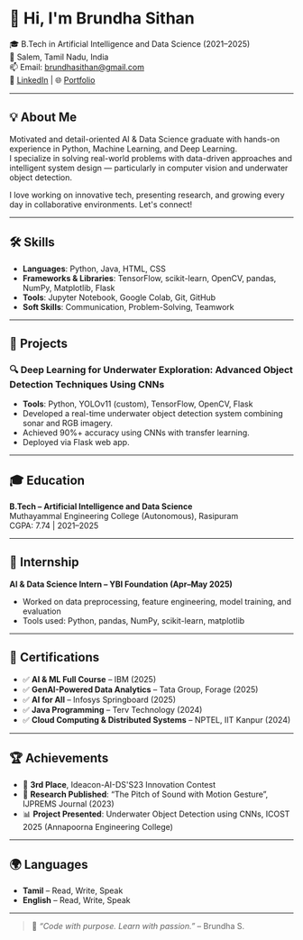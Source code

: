 # 👋 Hi, I'm Brundha Sithan

🎓 B.Tech in Artificial Intelligence and Data Science (2021–2025)  
📍 Salem, Tamil Nadu, India  
📫 Email: brundhasithan@gmail.com  
🔗 [LinkedIn](https://www.linkedin.com/in/brundha-sithan) | 🌐 [Portfolio](https://brundhas-nvh45mr.gamma.site)

---

## 💡 About Me

Motivated and detail-oriented AI & Data Science graduate with hands-on experience in Python, Machine Learning, and Deep Learning.  
I specialize in solving real-world problems with data-driven approaches and intelligent system design — particularly in computer vision and underwater object detection.

I love working on innovative tech, presenting research, and growing every day in collaborative environments. Let's connect!

---

## 🛠️ Skills

- **Languages**: Python, Java, HTML, CSS  
- **Frameworks & Libraries**: TensorFlow, scikit-learn, OpenCV, pandas, NumPy, Matplotlib, Flask  
- **Tools**: Jupyter Notebook, Google Colab, Git, GitHub  
- **Soft Skills**: Communication, Problem-Solving, Teamwork

---

## 🚀 Projects

### 🔍 Deep Learning for Underwater Exploration: Advanced Object Detection Techniques Using CNNs
- **Tools**: Python, YOLOv11 (custom), TensorFlow, OpenCV, Flask  
- Developed a real-time underwater object detection system combining sonar and RGB imagery.  
- Achieved 90%+ accuracy using CNNs with transfer learning.  
- Deployed via Flask web app.

---

## 🎓 Education

**B.Tech – Artificial Intelligence and Data Science**  
Muthayammal Engineering College (Autonomous), Rasipuram  
CGPA: 7.74 | 2021–2025

---

## 💼 Internship

**AI & Data Science Intern – YBI Foundation (Apr–May 2025)**  
- Worked on data preprocessing, feature engineering, model training, and evaluation  
- Tools used: Python, pandas, NumPy, scikit-learn, matplotlib

---

## 📜 Certifications

- ✅ **AI & ML Full Course** – IBM (2025)  
- ✅ **GenAI-Powered Data Analytics** – Tata Group, Forage (2025)  
- ✅ **AI for All** – Infosys Springboard (2025)  
- ✅ **Java Programming** – Terv Technology (2024)  
- ✅ **Cloud Computing & Distributed Systems** – NPTEL, IIT Kanpur (2024)

---

## 🏆 Achievements

- 🥉 **3rd Place**, Ideacon-AI-DS'S23 Innovation Contest  
- 📄 **Research Published**: “The Pitch of Sound with Motion Gesture”, IJPREMS Journal (2023)  
- 📊 **Project Presented**: Underwater Object Detection using CNNs, ICOST 2025 (Annapoorna Engineering College)

---

## 🌍 Languages

- **Tamil** – Read, Write, Speak  
- **English** – Read, Write, Speak

---

> 🌟 *“Code with purpose. Learn with passion.”* – Brundha S.
